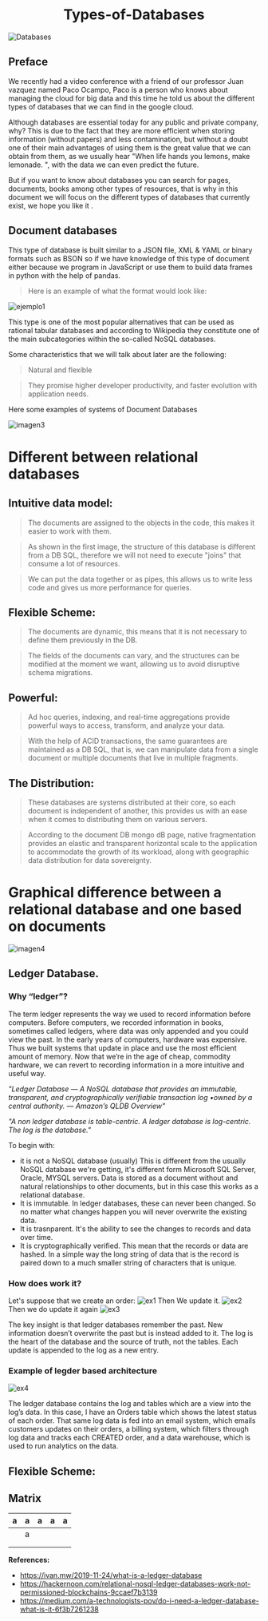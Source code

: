 <h1><center>Types-of-Databases</center></h1>

![Databases](http://www.blackboxpartners.com/wp-content/uploads/database-word-cloud.jpg#center)

## Preface
We recently had a video conference with a friend of our professor Juan vazquez named Paco Ocampo, Paco is a person who knows about managing the cloud for big data and this time he told us about the different types of databases that we can find in the google cloud.

Although databases are essential today for any public and private company, why? This is due to the fact that they are more efficient when storing information (without papers) and less contamination, but without a doubt one of their main advantages of using them is the great value that we can obtain from them, as we usually hear "When life hands you lemons, make lemonade. ", with the data we can even predict the future.

But if you want to know about databases you can search for pages, documents, books among other types of resources, that is why in this document we will focus on the different types of databases that currently exist, we hope you like it .


## Document databases

This type of database is built similar to a JSON file,
XML & YAML or binary formats such as BSON so if we have knowledge of this type of document either because we program in JavaScript or use them to build data frames in python with the help of pandas.

> Here is an example of what the format would look like:

![ejemplo1](https://webassets.mongodb.com/_com_assets/cms/Code%20Snippet%20545%20x%20330@4x-zgzlrug0va.png)


This type is one of the most popular alternatives that can be used as rational tabular databases and according to Wikipedia they constitute one of the main subcategories within the so-called NoSQL databases.

Some characteristics that we will talk about later are the following:

> Natural and flexible 

> They promise higher developer productivity, and faster evolution with application needs.

Here some examples of systems of Document Databases

![imagen3](https://www.practicalecommerce.com/wp-content/uploads/2016/07/070116-nosql-db-570x276.png)


# Different between relational databases

## Intuitive data model:
> The documents are assigned to the objects in the code, this makes it easier to work with them.

> As shown in the first image, the structure of this database is different from a DB SQL, therefore we will not need to execute "joins" that consume a lot of resources.

> We can put the data together or as pipes, this allows us to write less code and gives us more performance for queries.

## Flexible Scheme:
> The documents are dynamic, this means that it is not necessary to define them previously in the DB.

> The fields of the documents can vary, and the structures can be modified at the moment we want, allowing us to avoid disruptive schema migrations.

## Powerful:
> Ad hoc queries, indexing, and real-time aggregations provide powerful ways to access, transform, and analyze your data.

> With the help of ACID transactions, the same guarantees are maintained as a DB SQL, that is, we can manipulate data from a single document or multiple documents that live in multiple fragments.

## The Distribution:
> These databases are systems distributed at their core, so each document is independent of another, this provides us with an ease when it comes to distributing them on various servers.

> According to the document DB mongo dB page, native fragmentation provides an elastic and transparent horizontal scale to the application to accommodate the growth of its workload, along with geographic data distribution for data sovereignty.

# Graphical difference between a relational database and one based on documents

![imagen4](https://webassets.mongodb.com/_com_assets/cms/Relational_vs_DocumentDB-imgngssl17.png)


## Ledger Database.
### Why “ledger”?

The term ledger represents the way we used to record information before computers. Before computers, we recorded information in books, sometimes called ledgers, where data was only appended and you could view the past. In the early years of computers, hardware was expensive. Thus we built systems that update in place and use the most efficient amount of memory. Now that we’re in the age of cheap, commodity hardware, we can revert to recording information in a more intuitive and useful way.

*"Ledger Database — A NoSQL database that provides an immutable, transparent, and cryptographically verifiable transaction log •owned by a central authority. — Amazon’s QLDB Overview"*

*"A non ledger database is table-centric. A ledger database is log-centric. The log is the database."*

To begin with:
* it is not a NoSQL database (usually)
This is different from the usually NoSQL database we're getting, it's different form Microsoft SQL Server, Oracle, MYSQL servers.
Data is stored as a document without and natural relationships to other documents, but in this case this works as a relational database. 
* It is immutable.
In ledger databases, these can never been changed. So no matter what changes happen you will never overwrite the existing data. 
* It is trasnparent.
It's the ability to see the changes to records and data over time. 
* It is cryptographically verified.
This mean that the records or data are hashed. In a simple way the long string of data that is the record is paired down to a much smaller string of characters that is unique. 

### How does work it?
Let's suppose that we create an order:
![ex1](https://ivan.mw/images/ledger-1.jpg)
Then We update it.
![ex2](https://ivan.mw/images/ledger-2.jpg)
Then we do update it again
![ex3](https://ivan.mw/images/ledger-3.jpg)

The key insight is that ledger databases remember the past. New information doesn’t overwrite the past but is instead added to it. The log is the heart of the database and the source of truth, not the tables. Each update is appended to the log as a new entry.
### Example of legder based architecture
![ex4](https://ivan.mw/images/ledger-4.jpg)

The ledger database contains the log and tables which are a view into the log’s data. In this case, I have an Orders table which shows the latest status of each order. That same log data is fed into an email system, which emails customers updates on their orders, a billing system, which filters through log data and tracks each CREATED order, and a data warehouse, which is used to run analytics on the data.

## Flexible Scheme:


## Matrix 
| a | a | a | a | a |
|---|---|---|---|---|
|   | a |   |   |   |
|   |   |   |   |   |
|   |   |   |   |   |



**References:**
* https://ivan.mw/2019-11-24/what-is-a-ledger-database
* https://hackernoon.com/relational-nosql-ledger-databases-work-not-permissioned-blockchains-9ccaef7b3139
* https://medium.com/a-technologists-pov/do-i-need-a-ledger-database-what-is-it-6f3b7261238


